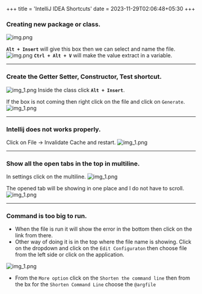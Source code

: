 +++
title = 'IntelliJ IDEA Shortcuts'
date = 2023-11-29T02:06:48+05:30
+++



### Creating new package or class.
![img.png](/images/img9.png)

**`Alt + Insert`** will give this box then we can select and name the file.
![img.png](/images/img10.png)
**`Ctrl + Alt + V`** will make the value extract in a variable.

---

### Create the Getter Setter, Constructor, Test shortcut.
![img_1.png](/images/img11.png)
Inside the class click **`Alt + Insert`**.

If the box is not coming then right click on the file and click on `Generate`.
![img_1.png](/images/img23.png)

---

### Intellij does not works properly.

Click on File -> Invalidate Cache and restart.
![img_1.png](/images/img13.png)

---

### Show all the open tabs in the top in multiline.

In settings click on the multiline.
![img_1.png](/images/img24.png)

The opened tab will be showing in one place and I do not have to scroll.
![img_1.png](/images/img25.png)

---

### Command is too big to run.

* When the file is run it will show the error in the bottom then click on the link from there.
* Other way of doing it is in the top where the file name is showing. Click on the dropdown and click on the `Edit Configuraton` then choose file from the left side or click on the application.

![img_1.png](/images/img26.png)
* From the `More option` click on the `Shorten the command line` then from the bx for the `Shorten Command Line` choose the `@argfile`